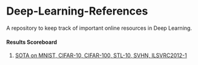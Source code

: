 # Deep-Learning-References
A repository to keep track of important online resources in Deep Learning. 

#### Results Scoreboard 
1.  [SOTA on MNIST, CIFAR-10, CIFAR-100, STL-10, SVHN, ILSVRC2012-1](http://rodrigob.github.io/are_we_there_yet/build/classification_datasets_results.html)
